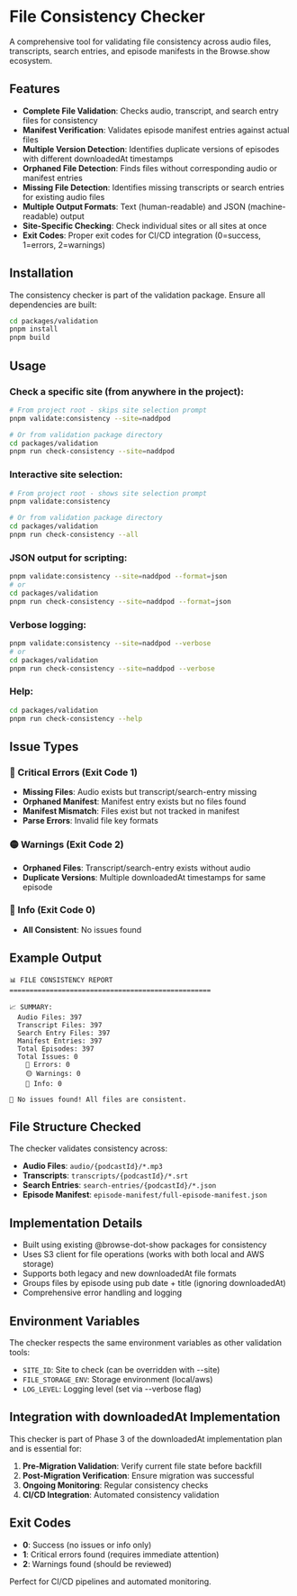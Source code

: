 # File Consistency Checker

A comprehensive tool for validating file consistency across audio files, transcripts, search entries, and episode manifests in the Browse.show ecosystem.

## Features

- **Complete File Validation**: Checks audio, transcript, and search entry files for consistency
- **Manifest Verification**: Validates episode manifest entries against actual files
- **Multiple Version Detection**: Identifies duplicate versions of episodes with different downloadedAt timestamps
- **Orphaned File Detection**: Finds files without corresponding audio or manifest entries
- **Missing File Detection**: Identifies missing transcripts or search entries for existing audio files
- **Multiple Output Formats**: Text (human-readable) and JSON (machine-readable) output
- **Site-Specific Checking**: Check individual sites or all sites at once
- **Exit Codes**: Proper exit codes for CI/CD integration (0=success, 1=errors, 2=warnings)

## Installation

The consistency checker is part of the validation package. Ensure all dependencies are built:

```bash
cd packages/validation
pnpm install
pnpm build
```

## Usage

### Check a specific site (from anywhere in the project):
```bash
# From project root - skips site selection prompt
pnpm validate:consistency --site=naddpod

# Or from validation package directory
cd packages/validation
pnpm run check-consistency --site=naddpod
```

### Interactive site selection:
```bash
# From project root - shows site selection prompt
pnpm validate:consistency

# Or from validation package directory
cd packages/validation
pnpm run check-consistency --all
```

### JSON output for scripting:
```bash
pnpm validate:consistency --site=naddpod --format=json
# or
cd packages/validation
pnpm run check-consistency --site=naddpod --format=json
```

### Verbose logging:
```bash
pnpm validate:consistency --site=naddpod --verbose
# or
cd packages/validation
pnpm run check-consistency --site=naddpod --verbose
```

### Help:
```bash
cd packages/validation
pnpm run check-consistency --help
```

## Issue Types

### 🔴 Critical Errors (Exit Code 1)
- **Missing Files**: Audio exists but transcript/search-entry missing
- **Orphaned Manifest**: Manifest entry exists but no files found
- **Manifest Mismatch**: Files exist but not tracked in manifest
- **Parse Errors**: Invalid file key formats

### 🟡 Warnings (Exit Code 2)
- **Orphaned Files**: Transcript/search-entry exists without audio
- **Duplicate Versions**: Multiple downloadedAt timestamps for same episode

### 🔵 Info (Exit Code 0)
- **All Consistent**: No issues found

## Example Output

```
📊 FILE CONSISTENCY REPORT
==================================================

📈 SUMMARY:
  Audio Files: 397
  Transcript Files: 397
  Search Entry Files: 397
  Manifest Entries: 397
  Total Episodes: 397
  Total Issues: 0
    🔴 Errors: 0
    🟡 Warnings: 0
    🔵 Info: 0

🎉 No issues found! All files are consistent.
```

## File Structure Checked

The checker validates consistency across:

- **Audio Files**: `audio/{podcastId}/*.mp3`
- **Transcripts**: `transcripts/{podcastId}/*.srt`
- **Search Entries**: `search-entries/{podcastId}/*.json`
- **Episode Manifest**: `episode-manifest/full-episode-manifest.json`

## Implementation Details

- Built using existing @browse-dot-show packages for consistency
- Uses S3 client for file operations (works with both local and AWS storage)
- Supports both legacy and new downloadedAt file formats
- Groups files by episode using pub date + title (ignoring downloadedAt)
- Comprehensive error handling and logging

## Environment Variables

The checker respects the same environment variables as other validation tools:

- `SITE_ID`: Site to check (can be overridden with --site)
- `FILE_STORAGE_ENV`: Storage environment (local/aws)
- `LOG_LEVEL`: Logging level (set via --verbose flag)

## Integration with downloadedAt Implementation

This checker is part of Phase 3 of the downloadedAt implementation plan and is essential for:

1. **Pre-Migration Validation**: Verify current file state before backfill
2. **Post-Migration Verification**: Ensure migration was successful
3. **Ongoing Monitoring**: Regular consistency checks
4. **CI/CD Integration**: Automated consistency validation

## Exit Codes

- **0**: Success (no issues or info only)
- **1**: Critical errors found (requires immediate attention)
- **2**: Warnings found (should be reviewed)

Perfect for CI/CD pipelines and automated monitoring. 